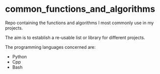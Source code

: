# common_functions_and_algorithms
Repo containing the functions and algorithms I most commonly use in my projects.

The aim is to establish a re-usable list or library for different projects.

The programming languages concerned are:
* Python
* Cpp
* Bash
